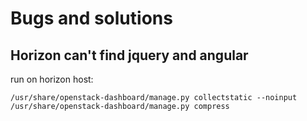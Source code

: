 # Bugs and solutions

## Horizon can't find jquery and angular

run on horizon host:
```
/usr/share/openstack-dashboard/manage.py collectstatic --noinput
/usr/share/openstack-dashboard/manage.py compress
```
